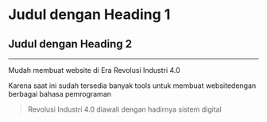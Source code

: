 <html>
  <head>
 <title>Belajar Membuat Website</title>
  </head>
  <body>
    
<h1> Judul dengan Heading 1</h1>
<h2> Judul dengan Heading 2</h2>
<hr>
<p>
  Mudah membuat website di Era Revolusi Industri 4.0
</p>

<p>Karena saat ini  sudah tersedia banyak tools untuk membuat websitedengan berbagai bahasa pemrograman </p>

 <blockquote>Revolusi Industri 4.0 diawali dengan hadirnya sistem digital</blockquote>
</body>
</html>
  

